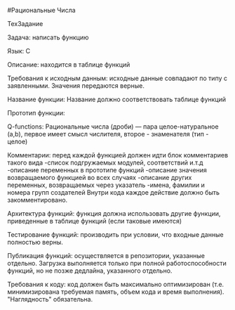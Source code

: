 #Рациональные Числа

ТехЗадание

Задача: написать функцию

Язык: С

Описание: находится в таблице функций

Требования к исходным данным: исходные данные совпадают по типу с заявленными. Значения передаются верные.

Название функции: Название должно соответствовать таблице функций

Прототип функции:

Q-functions: Рациональные числа (дроби) — пара целое-натуральное (a,b), первое имеет смысл числителя, второе - знаменателя (тип - целое)

Комментарии: перед каждой функцией должен идти блок комментариев такого вида -список подгружаемых модулей, соответствий и.т.д -описание переменных в прототипе функций -описание значения возвращаемого функцией во всех случаях -описание других переменных, возвращаемых через указатель -имена, фамилии и номера групп создателей Внутри кода каждое действие должно быть закомментировано.

Архитектура функций: функция должна использовать другие функции, приведенные в таблице функций (если таковые имеются)

Тестирование функций: производить при условии, что входные данные полностью верны.

Публикация функций: осуществляется в репозитории, указанные отдельно. Загрузка выполняется только при полной работоспособности функций, но не позже дедлайна, указанного отдельно.

Требования к коду: код должен быть максимально оптимизирован (т.е. минимизирована требуемая память, объем кода и время выполнения). "Наглядность" обязательна.
